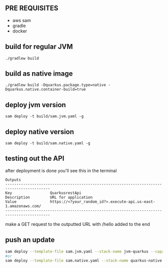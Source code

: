 ## PRE REQUISITES
- aws sam
- gradle
- docker 

## build for regular JVM
`./gradlew build`

## build as native image
`./gradlew build -Dquarkus.package.type=native -Dquarkus.native.container-build=true`

## deploy jvm version
`sam deploy -t build/sam.jvm.yaml -g`

## deploy native version
`sam deploy -t build/sam.native.yaml -g`

## testing out the API
after deployment is done you'll see this in the terminal
```
Outputs                                                                                                        
------------------------------------------------------------------------------------------
Key                 QuarkusrestApi                                                                                 
Description         URL for application                                                                            
Value               https://<?your_random_id?>.execute-api.us-east-1.amazonaws.com/                                        
------------------------------------------------------------------------------------------
```

make a GET request to the outputted URL with /hello added to the end

## push an update
```bash
sam deploy --template-file sam.jvm.yaml --stack-name jvm-quarkus --capabilities CAPABILITY_IAM
#or
sam deploy --template-file sam.native.yaml --stack-name quarkus-native --capabilities CAPABILITY_IAM
```